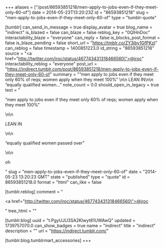 +++
aliases = ["/post/86593851218/men-apply-to-jobs-even-if-they-meet-only-60-of"]
date = 2014-05-23T13:20:23Z
id = "86593851218"
slug = "men-apply-to-jobs-even-if-they-meet-only-60-of"
type = "tumblr-quote"

[tumblr]
can_send_in_message = true
display_avatar = true
blog_name = "indirect"
is_blazed = false
can_blaze = false
reblog_key = "0QlHnDoc"
interactability_blaze = "everyone"
can_reply = false
is_blocks_post_format = false
is_blaze_pending = false
short_url = "https://tmblr.co/ZY3jby1GfPKzI"
can_reblog = false
timestamp = 1400851223.0
id_string = "86593851218"
source = "<a href=\"http://twitter.com/iroc/status/467743431318466560\">@iroc</a>"
interactability_reblog = "everyone"
post_url = "https://indirect.tumblr.com/post/86593851218/men-apply-to-jobs-even-if-they-meet-only-60-of"
summary = "“men apply to jobs even if they meet only 60% of reqs; women apply when they meet 100%” \n\n LEAN IN\n\n “equally qualified women..."
note_count = 0.0
should_open_in_legacy = true
text = "<p>“men apply to jobs even if they meet only 60% of reqs; women apply when they meet 100%” </p>\n\n<p>LEAN IN</p>\n\n<p>“equally qualified women passed over”</p>\n\n<p>oh</p>"
slug = "men-apply-to-jobs-even-if-they-meet-only-60-of"
date = "2014-05-23 13:20:23 GMT"
state = "published"
type = "quote"
id = 86593851218.0
format = "html"
can_like = false

[tumblr.reblog]
comment = "<p><a href=\"http://twitter.com/iroc/status/467743431318466560\">@iroc</a></p>"
tree_html = ""

[tumblr.blog]
uuid = "t:PgyUJU3SA2Klwyt81UWAwQ"
updated = 1739757070.0
can_show_badges = true
name = "indirect"
title = "indirect"
description = ""
url = "https://indirect.tumblr.com/"

[tumblr.blog.tumblrmart_accessories]
+++
